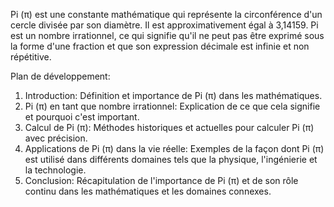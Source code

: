 Pi (π) est une constante mathématique qui représente la circonférence d'un cercle divisée par son diamètre. Il est approximativement égal à 3,14159. Pi est un nombre irrationnel, ce qui signifie qu'il ne peut pas être exprimé sous la forme d'une fraction et que son expression décimale est infinie et non répétitive.

Plan de développement:

1. Introduction: Définition et importance de Pi (π) dans les mathématiques.
2. Pi (π) en tant que nombre irrationnel: Explication de ce que cela signifie et pourquoi c'est important.
3. Calcul de Pi (π): Méthodes historiques et actuelles pour calculer Pi (π) avec précision.
4. Applications de Pi (π) dans la vie réelle: Exemples de la façon dont Pi (π) est utilisé dans différents domaines tels que la physique, l'ingénierie et la technologie.
5. Conclusion: Récapitulation de l'importance de Pi (π) et de son rôle continu dans les mathématiques et les domaines connexes.